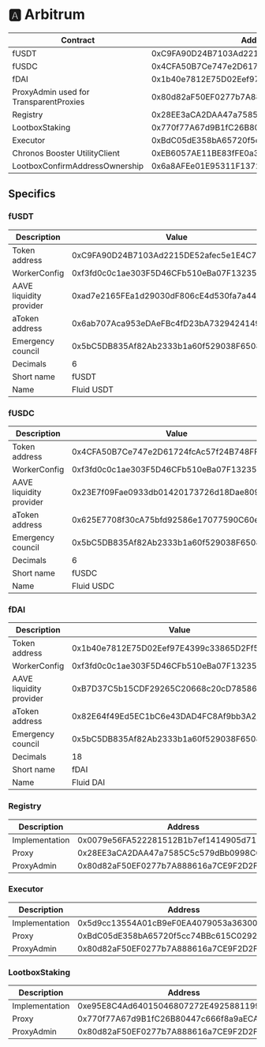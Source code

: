 # 🅰 Arbitrum

| Contract                               | Address                                    |
| -------------------------------------- | ------------------------------------------ |
| fUSDT                                  | 0xC9FA90D24B7103Ad2215DE52afec5e1E4C7a6e62 |
| fUSDC                                  | 0x4CFA50B7Ce747e2D61724fcAc57f24B748FF2b2A |
| fDAI                                   | 0x1b40e7812E75D02Eef97E4399c33865D2Ff5952b |
| ProxyAdmin used for TransparentProxies | 0x80d82aF50EF0277b7A888616a7CE9F2D2F39DAe2 |
| Registry                               | 0x28EE3aCA2DAA47a7585C5c579dBb0998C08f845d |
| LootboxStaking                         | 0x770f77A67d9B1fC26B80447c666f8a9aECA47C82 |
| Executor                               | 0xBdC05dE358bA65720f5cc74BBc615C029220C67D |
| Chronos Booster UtilityClient          | 0xEB6057AE11BE83fFE0a3C191a41D67728938886B |
| LootboxConfirmAddressOwnership         | 0x6a8AFEe01E95311F1372B34E686200068dbca1F2 |

## Specifics

### fUSDT

| Description             | Value                                      |
| ----------------------- | ------------------------------------------ |
| Token address           | 0xC9FA90D24B7103Ad2215DE52afec5e1E4C7a6e62 |
| WorkerConfig            | 0xf3fd0c0c1ae303F5D46CFb510eBa07F1323529Af |
| AAVE liquidity provider | 0xad7e2165FEa1d29030dF806cE4d530fa7a44511B |
| aToken address          | 0x6ab707Aca953eDAeFBc4fD23bA73294241490620 |
| Emergency council       | 0x5bC5DB835Af82Ab2333b1a60f529038F6508c94C |
| Decimals                | 6                                          |
| Short name              | fUSDT                                      |
| Name                    | Fluid USDT                                 |

### fUSDC

| Description             | Value                                      |
| ----------------------- | ------------------------------------------ |
| Token address           | 0x4CFA50B7Ce747e2D61724fcAc57f24B748FF2b2A |
| WorkerConfig            | 0xf3fd0c0c1ae303F5D46CFb510eBa07F1323529Af |
| AAVE liquidity provider | 0x23E7f09Fae0933db01420173726d18Dae809022C |
| aToken address          | 0x625E7708f30cA75bfd92586e17077590C60eb4cD |
| Emergency council       | 0x5bC5DB835Af82Ab2333b1a60f529038F6508c94C |
| Decimals                | 6                                          |
| Short name              | fUSDC                                      |
| Name                    | Fluid USDC                                 |

### fDAI

| Description             | Value                                      |
| ----------------------- | ------------------------------------------ |
| Token address           | 0x1b40e7812E75D02Eef97E4399c33865D2Ff5952b |
| WorkerConfig            | 0xf3fd0c0c1ae303F5D46CFb510eBa07F1323529Af |
| AAVE liquidity provider | 0xB7D37C5b15CDF29265C20668c20cD78586c423A8 |
| aToken address          | 0x82E64f49Ed5EC1bC6e43DAD4FC8Af9bb3A2312EE |
| Emergency council       | 0x5bC5DB835Af82Ab2333b1a60f529038F6508c94C |
| Decimals                | 18                                         |
| Short name              | fDAI                                       |
| Name                    | Fluid DAI                                  |

### Registry

| Description    | Address                                    |
| -------------- | ------------------------------------------ |
| Implementation | 0x0079e56FA522281512B1b7ef1414905d712e3457 |
| Proxy          | 0x28EE3aCA2DAA47a7585C5c579dBb0998C08f845d |
| ProxyAdmin     | 0x80d82aF50EF0277b7A888616a7CE9F2D2F39DAe2 |

### Executor

| Description    | Address                                    |
| -------------- | ------------------------------------------ |
| Implementation | 0x5d9cc13554A01cB9eF0EA4079053a3630044C1DD |
| Proxy          | 0xBdC05dE358bA65720f5cc74BBc615C029220C67D |
| ProxyAdmin     | 0x80d82aF50EF0277b7A888616a7CE9F2D2F39DAe2 |

### LootboxStaking

| Description    | Address                                    |
| -------------- | ------------------------------------------ |
| Implementation | 0xe95E8C4Ad64015046807272E492588119929E97b |
| Proxy          | 0x770f77A67d9B1fC26B80447c666f8a9aECA47C82 |
| ProxyAdmin     | 0x80d82aF50EF0277b7A888616a7CE9F2D2F39DAe2 |
